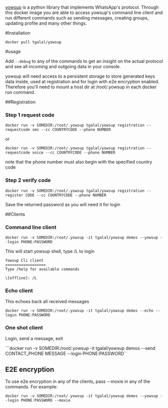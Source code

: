[yowsup](https://github.com/tgalal/yowsup) is a python library that implements WhatsApp's protocol. Through this docker image you are able to access yowsup's command line client and run different commands such as sending messages, creating groups, updating profile and many other things.

#Installation

```docker pull tgalal/yowsup```

#usage

Add ```--debug``` to any of the commands to get an insight on the actual protocol and see all incoming and outgoing data in your console.

yowsup will need access to a persistent storage to store generated keys data inside, used at registration and for login with e2e encryption enabled. Therefore you'll need to mount a host dir at /root/.yowsup in each docker run command.

##Registration

### Step 1 request code
```docker run -v SOMEDIR:/root/.yowsup tgalal/yowsup registration --requestcode sms --cc COUNTRYCODE --phone NUMBER```

or

```docker run -v SOMEDIR:/root/.yowsup tgalal/yowsup registration --requestcode voice --cc COUNTRYCODE --phone NUMBER```

note that the phone number must also begin with the specified country code

### Step 2 verify code

```docker run -v SOMEDIR:/root/.yowsup tgalal/yowsup registration --register CODE --cc COUNTRYCODE --phone NUMBER```

Save the returned password as you will need it for login

##Clients
### Command line client

```docker run -v SOMEDIR:/root/.yowsup -it tgalal/yowsup demos --yowsup --login PHONE:PASSWORD```

This will start yowsup shell, type /L to login

```
Yowsup Cli client
==================
Type /help for available commands

\[offline]: /L
```

### Echo client

This echoes back all received messages

```docker run -v SOMEDIR:/root/.yowsup -it tgalal/yowsup demos --echo --login PHONE:PASSWORD```

### One shot client

Login, send a message, exit

```docker run -v SOMEDIR:/root/.yowsup -it tgalal/yowsup demos --send CONTACT_PHONE MESSAGE --login PHONE:PASSWORD``

## E2E encryption
To use e2e encryption in any of the clients, pass --moxie in any of the commands. For example:

```docker run -v SOMEDIR:/root/.yowsup -it tgalal/yowsup demos --yowsup --login PHONE:PASSWORD --moxie```
